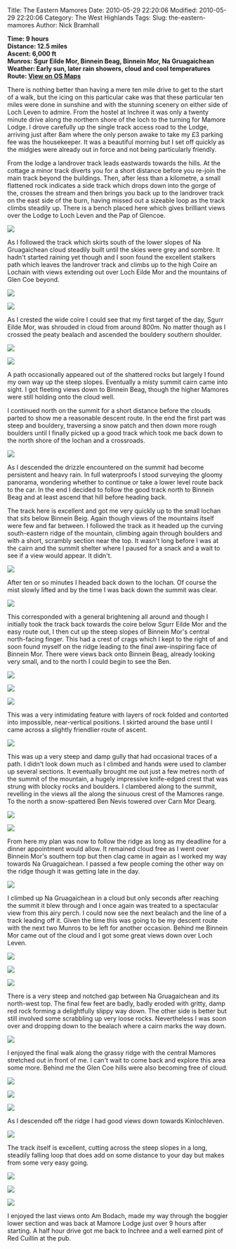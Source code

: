 Title: The Eastern Mamores
Date: 2010-05-29 22:20:06
Modified: 2010-05-29 22:20:06
Category: The West Highlands
Tags: 
Slug: the-eastern-mamores
Author: Nick Bramhall

**Time: 9 hours  
Distance: 12.5 miles  
Ascent: 6,000 ft  
Munros: Sgur Eilde Mor, Binnein Beag, Binnein Mor, Na Gruagaichean  
Weather: Early sun, later rain showers, cloud and cool temperatures  
Route: [View on OS Maps](https://www.invertedworld.co.uk/hillwalking/hillwalk/167)**



There is nothing better than having a mere ten mile drive to get to the start of a walk, but the icing on this particular cake was that these particular ten miles were done in sunshine and with the stunning scenery on either side of Loch Leven to admire. From the hostel at Inchree it was only a twenty minute drive along the northern shore of the loch to the turning for Mamore Lodge. I drove carefully up the single track access road to the Lodge, arriving just after 8am where the only person awake to take my £3 parking fee was the housekeeper. It was a beautiful morning but I set off quickly as the midgies were already out in force and not being particularly friendly.

<!--more-->

From the lodge a landrover track leads eastwards towards the hills. At the cottage a minor track diverts you for a short distance before you re-join the main track beyond the buildings. Then, after less than a kilometre, a small flattened rock indicates a side track which drops down into the gorge of the, crosses the stream and then brings you back up to the landrover track on the east side of the burn, having missed out a sizeable loop as the track climbs steadily up. There is a bench placed here which gives brilliant views over the Lodge to Loch Leven and the Pap of Glencoe.



[![](http://farm5.static.flickr.com/4031/4660713989_c94d8a6264_b.jpg)](http://www.flickr.com/photos/53725815@N00/4660713989)



As I followed the track which skirts south of the lower slopes of Na Gruagaichean cloud steadily built until the skies were grey and sombre. It hadn't started raining yet though and I soon found the excellent stalkers path which leaves the landrover track and climbs up to the high Coire an Lochain with views extending out over Loch Eilde Mor and the mountains of Glen Coe beyond. 



[![](http://farm5.static.flickr.com/4021/4661354218_b785cbd1ca_b.jpg)](http://www.flickr.com/photos/53725815@N00/4661354218)



[![](http://farm5.static.flickr.com/4039/4661363272_d01ac01dba_b.jpg)](http://www.flickr.com/photos/53725815@N00/4661363272)



As I crested the wide coire I could see that my first target of the day, Sgurr Eilde Mor, was shrouded in cloud from around 800m. No matter though as I crossed the peaty bealach and ascended the bouldery southern shoulder. 



[![](http://farm2.static.flickr.com/1283/4661388086_59841d2a3e_b.jpg)](http://www.flickr.com/photos/53725815@N00/4661388086)



[![](http://farm5.static.flickr.com/4019/4660793067_3a95a6555a_b.jpg)](http://www.flickr.com/photos/53725815@N00/4660793067)



A path occasionally appeared out of the shattered rocks but largely I found my own way up the steep slopes. Eventually a misty summit cairn came into sight. I got fleeting views down to Binnein Beag, though the higher Mamores were still holding onto the cloud well.



I continued north on the summit for a short distance before the clouds parted to show me a reasonable descent route. In the end the first part was steep and bouldery, traversing a snow patch and then down more rough boulders until I finally picked up a good track which took me back down to the north shore of the lochan and a crossroads. 



[![](http://farm2.static.flickr.com/1301/4661484990_d7c93a0090_b.jpg)](http://www.flickr.com/photos/53725815@N00/4661484990)



As I descended the drizzle encountered on the summit had become persistent and heavy rain. In full waterproofs I stood surveying the gloomy panorama, wondering whether to continue or take a lower level route back to the car. In the end I decided to follow the good track north to Binnein Beag and at least ascend that hill before heading back.



The track here is excellent and got me very quickly up to the small lochan that sits below Binnein Beig. Again though views of the mountains itself were few and far between. I followed the track as it headed up the curving south-eastern ridge of the mountain, climbing again through boulders and with a short, scrambly section near the top. It wasn't long before I was at the cairn and the summit shelter where I paused for a snack and a wait to see if a view would appear. It didn't.



[![](http://farm5.static.flickr.com/4066/4660887611_8cd61ddfff_b.jpg)](http://www.flickr.com/photos/53725815@N00/4660887611)



After ten or so minutes I headed back down to the lochan. Of course the mist slowly lifted and by the time I was back down the summit was clear.



[![](http://farm5.static.flickr.com/4048/4660897027_8f4ac71b75_b.jpg)](http://www.flickr.com/photos/53725815@N00/4660897027)



This corresponded with a general brightening all around and though I initially took the track back towards the coire below Sgurr Eilde Mor and the easy route out, I then cut up the steep slopes of Binnein Mor's central north-facing finger. This had a crest of crags which I kept to the right of and soon found myself on the ridge leading to the final awe-inspiring face of Binnein Mor. There were views back onto Binnein Beag, already looking very small, and to the north I could begin to see the Ben.



[![](http://farm5.static.flickr.com/4030/4660914675_e8e89e87c7_b.jpg)](http://www.flickr.com/photos/53725815@N00/4660914675)



[![](http://farm5.static.flickr.com/4030/4660921925_bd1ff367e1_b.jpg)](http://www.flickr.com/photos/53725815@N00/4660921925)



[![](http://farm5.static.flickr.com/4052/4661568250_8f6ba4b1c6_b.jpg)](http://www.flickr.com/photos/53725815@N00/4661568250)



This was a very intimidating feature with layers of rock folded and contorted into impossible, near-vertical positions. I skirted around the base until I came across a slightly friendlier route of ascent. 



[![](http://farm5.static.flickr.com/4039/4661576834_a285f6b657_b.jpg)](http://www.flickr.com/photos/53725815@N00/4661576834)



This was up a very steep and damp gully that had occasional traces of a path. I didn't look down much as I climbed and hands were used to clamber up several sections. It eventually brought me out just a few metres north of the summit of the mountain, a hugely impressive knife-edged crest that was strung with blocky rocks and boulders. I clambered along to the summit, revelling in the views all the along the sinuous crest of the Mamores range. To the north a snow-spattered Ben Nevis towered over Carn Mor Dearg.



[![](http://farm5.static.flickr.com/4068/4660964283_4f81208ca9_b.jpg)](http://www.flickr.com/photos/53725815@N00/4660964283)



[![](http://farm5.static.flickr.com/4064/4661558642_a9ffc251ec_b.jpg)](http://www.flickr.com/photos/53725815@N00/4661558642)



From here my plan was now to follow the ridge as long as my deadline for a dinner appointment would allow. It remained cloud free as I went over Binnein Mor's southern top but then clag came in again as I worked my way towards Na Gruagaichean. I passed a few people coming the other way on the ridge though it was getting late in the day. 



[![](http://farm2.static.flickr.com/1298/4667203048_7468319b94_b.jpg)](http://www.flickr.com/photos/53725815@N00/4667203048)



I climbed up Na Gruagaichean in a cloud but only seconds after reaching the summit it blew through and I once again was treated to a spectacular view from this airy perch. I could now see the next bealach and the line of a track leading off it. Given the time this was going to be my descent route with the next two Munros to be left for another occasion. Behind me Binnein Mor came out of the cloud and I got some great views down over Loch Leven.



[![](http://farm2.static.flickr.com/1269/4667210876_e38df6760b_b.jpg)](http://www.flickr.com/photos/53725815@N00/4667210876)



[![](http://farm5.static.flickr.com/4071/4666607987_4ef937c19d_b.jpg)](http://www.flickr.com/photos/53725815@N00/4666607987)



[![](http://farm5.static.flickr.com/4025/4667237070_858f8653dc_b.jpg)](http://www.flickr.com/photos/53725815@N00/4667237070)



There is a very steep and notched gap between Na Gruagaichean and its north-west top. The final few feet are badly, badly eroded with gritty, damp red rock forming a delightfully slippy way down. The other side is better but still involved some scrabbling up very loose rocks. Nevertheless I was soon over and dropping down to the bealach where a cairn marks the way down.



[![](http://farm5.static.flickr.com/4041/4667245638_9fa924dd27_b.jpg)](http://www.flickr.com/photos/53725815@N00/4667245638)



I enjoyed the final walk along the grassy ridge with the central Mamores stretched out in front of me. I can't wait to come back and explore this area some more. Behind me the Glen Coe hills were also becoming free of cloud.



[![](http://static.flickr.com/4013/4667251998_60ffdb371d_b.jpg)](http://www.flickr.com/photos/53725815@N00/4667251998)



[![](http://static.flickr.com/4039/4666647207_d08bf0b130_b.jpg)](http://www.flickr.com/photos/53725815@N00/4666647207)



[![](http://farm5.static.flickr.com/4027/4666660975_fdeb05002d_b.jpg)](http://www.flickr.com/photos/53725815@N00/4666660975)



As I descended off the ridge I had good views down towards Kinlochleven. 



[![](http://static.flickr.com/1270/4667274668_44a0ffc535_b.jpg)](http://www.flickr.com/photos/53725815@N00/4667274668)



The track itself is excellent, cutting across the steep slopes in a long, steadily falling loop that does add on some distance to your day but makes from some very easy going.



[![](http://farm2.static.flickr.com/1278/4666676063_bd54c23d76_b.jpg)](http://www.flickr.com/photos/53725815@N00/4666676063)



[![](http://farm5.static.flickr.com/4032/4666690187_80786a5a1e_b.jpg)](http://www.flickr.com/photos/53725815@N00/4666690187)



[![](http://farm2.static.flickr.com/1306/4666708187_461d8181bf_b.jpg)](http://www.flickr.com/photos/53725815@N00/4666708187)



I enjoyed the last views onto Am Bodach, made my way through the boggier lower section and was back at Mamore Lodge just over 9 hours after starting. A half hour drive got me back to Inchree and a well earned pint of Red Cuillin at the pub.
